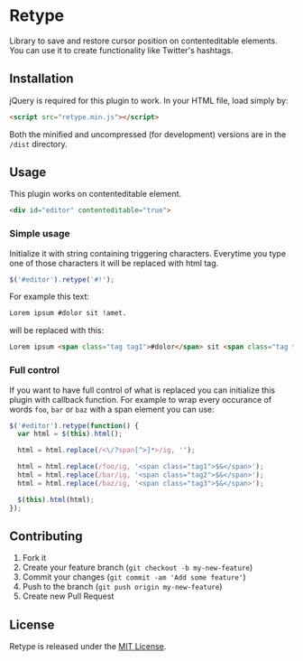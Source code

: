 # Retype

Library to save and restore cursor position on contenteditable elements. You can use it to create functionality like Twitter's hashtags.

## Installation

jQuery is required for this plugin to work. In your HTML file, load simply by:
```html
<script src="retype.min.js"></script>
```
Both the minified and uncompressed (for development) versions are in the `/dist` directory.

## Usage

This plugin works on contenteditable element.

```html
<div id="editor" contenteditable="true">
```

### Simple usage

Initialize it with string containing triggering characters. Everytime you type one of those characters it will be replaced with html tag.

```javascript
$('#editor').retype('#!');
```

For example this text:

```html
Lorem ipsum #dolor sit !amet.
```

will be replaced with this:

```html
Lorem ipsum <span class="tag tag1">#dolor</span> sit <span class="tag tag2">!amet</span>.
```

### Full control

If you want to have full control of what is replaced you can initialize this plugin with callback function. For example to wrap every occurance of
words `foo`, `bar` or `baz` with a span element you can use:

```javascript
$('#editor').retype(function() {
  var html = $(this).html();

  html = html.replace(/<\/?span[^>]*>/ig, '');

  html = html.replace(/foo/ig, '<span class="tag1">$&</span>');
  html = html.replace(/bar/ig, '<span class="tag2">$&</span>');
  html = html.replace(/baz/ig, '<span class="tag3">$&</span>');

  $(this).html(html);
});
```

## Contributing

1. Fork it
2. Create your feature branch (`git checkout -b my-new-feature`)
3. Commit your changes (`git commit -am 'Add some feature'`)
4. Push to the branch (`git push origin my-new-feature`)
5. Create new Pull Request

## License

Retype is released under the [MIT License](http://www.opensource.org/licenses/MIT).
